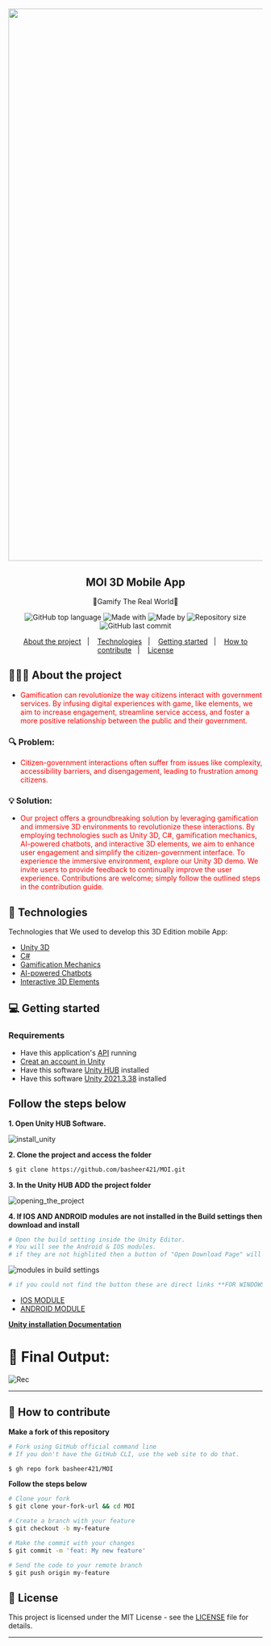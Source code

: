 <h1 align="center">

<img width="1094" alt="logo" src="https://github.com/basheer421/MOI/assets/138756079/b817cb1a-9604-4ba5-819f-de9b72541091">


</h1>

<h2 align="center">
   MOI 3D Mobile App
</h2>

<p align="center">🔷Gamify The Real World🔷</p>

<p align="center">
  


<div align="center">
  <img alt="GitHub top language" src="https://img.shields.io/badge/Langauge-C%23-blue">
  <img alt="Made with" src="https://img.shields.io/badge/Made%20with%20UNITY-red">
  <img alt="Made by" src="https://img.shields.io/badge/Made_by-GovUnityVerse-green">
  <img alt="Repository size" src="https://img.shields.io/badge/rep_size-25_MB-blue">
  <img alt="GitHub last commit" src="https://img.shields.io/badge/Last_Commit-May_2024-red">
</div>

  


<p align="center">
  <a href="#-about-the-project">About the project</a>&nbsp;&nbsp;&nbsp;|&nbsp;&nbsp;&nbsp;
  <a href="#-technologies">Technologies</a>&nbsp;&nbsp;&nbsp;|&nbsp;&nbsp;&nbsp;
  <a href="#-getting-started">Getting started</a>&nbsp;&nbsp;&nbsp;|&nbsp;&nbsp;&nbsp;
  <a href="#-how-to-contribute">How to contribute</a>&nbsp;&nbsp;&nbsp;|&nbsp;&nbsp;&nbsp;
  <a href="#-License">License</a>
</p>


## 👨🏻‍💻 About the project

- <p style="color: red;">Gamification can revolutionize the way citizens interact with government services. By infusing digital experiences with game, like elements, we aim to increase engagement, streamline service access, and foster a more positive relationship between the public and their government.</p>

### 🔍 Problem:
- <p style="color: red;">Citizen-government interactions often suffer from issues like complexity, accessibility barriers, and disengagement, leading to frustration among citizens.</p>

### 💡 Solution:
- <p style="color: red;">Our project offers a groundbreaking solution by leveraging gamification and immersive 3D environments to revolutionize these interactions. By employing technologies such as Unity 3D, C#, gamification mechanics, AI-powered chatbots, and interactive 3D elements, we aim to enhance user engagement and simplify the citizen-government interface. To experience the immersive environment, explore our Unity 3D demo. We invite users to provide feedback to continually improve the user experience. Contributions are welcome; simply follow the outlined steps in the contribution guide.</p>


## 🚀 Technologies

Technologies that We used to develop this 3D Edition mobile App:

- [Unity 3D](https://unity.com/)
- [C#](https://docs.microsoft.com/en-us/dotnet/csharp/)
- [Gamification Mechanics](https://www.interaction-design.org/literature/topics/gamification)
- [AI-powered Chatbots](https://en.wikipedia.org/wiki/Chatbot)
- [Interactive 3D Elements](https://threejs.org/)


## 💻 Getting started

### Requirements

- Have this application's [API](https://github/eliasgcf/readme-template) running
- [Creat an account in Unity](https://id.unity.com/en/conversations/9523141d-e73f-499c-9697-7b38ef085baa00ff)
- Have this software [Unity HUB](https://unity.com/download) installed
- Have this software [Unity 2021.3.38](https://unity.com/releases/editor/whats-new/2021.3.38) installed


  
## **Follow the steps below**


**1. Open Unity HUB Software.**

   
![install_unity](https://github.com/basheer421/MOI/assets/138756079/296dd41d-ae55-432f-a56d-4c0f43f765ae)




**2. Clone the project and access the folder**

```bash
$ git clone https://github.com/basheer421/MOI.git
```




**3. In the Unity HUB ADD the project folder**


![opening_the_project](https://github.com/basheer421/MOI/assets/138756079/a02c9588-d476-4219-a216-c8a91cf67c4a)



**4. If IOS AND ANDROID modules are not installed in the Build settings then download and install**


```bash
# Open the build setting inside the Unity Editor.
# You will see the Android & IOS modules.
# if they are not highlited then a button of "Open Download Page" will appear after you press on one of them.
```


![modules in build settings](https://github.com/basheer421/MOI/assets/138756079/cbe144ca-d0e2-4b51-b4d7-142a157c023f)




```bash
# if you could not find the button these are direct links **FOR WINDOWS ONLY**
```

- [IOS MODULE](https://download.unity3d.com/download_unity/7a2fa5d8d101/TargetSupportInstaller/UnitySetup-iOS-Support-for-Editor-2021.3.38f1.exe)
- [ANDROID MODULE](https://download.unity3d.com/download_unity/7a2fa5d8d101/TargetSupportInstaller/UnitySetup-Android-Support-for-Editor-2021.3.38f1.exe)


**[Unity installation Documentation](https://docs.unity3d.com/hub/manual/InstallHub.html)**


# 📱 Final Output:

![Rec](https://github.com/basheer421/MOI/assets/138756079/aa4aae11-f98e-4314-a953-780e967ec2aa)


---


## 🤔 How to contribute

**Make a fork of this repository**

```bash
# Fork using GitHub official command line
# If you don't have the GitHub CLI, use the web site to do that.

$ gh repo fork basheer421/MOI
```

**Follow the steps below**

```bash
# Clone your fork
$ git clone your-fork-url && cd MOI

# Create a branch with your feature
$ git checkout -b my-feature

# Make the commit with your changes
$ git commit -m 'feat: My new feature'

# Send the code to your remote branch
$ git push origin my-feature
```

## 📝 License

This project is licensed under the MIT License - see the [LICENSE](LICENSE) file for details.


---

